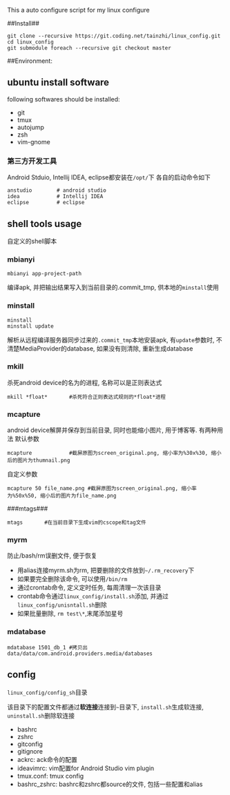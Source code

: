 This a auto configure script for my linux configure

##Install##
```
git clone --recursive https://git.coding.net/tainzhi/linux_config.git
cd linux_config
git submodule foreach --recursive git checkout master
```
##Environment:

## ubuntu install software ##

following softwares should be installed:

- git
- tmux
- autojump
- zsh
- vim-gnome

### 第三方开发工具 ###
Android Stduio, Intellij IDEA, eclipse都安装在`/opt/`下
各自的启动命令如下
```
anstudio        # android studio
idea            # Intellij IDEA
eclipse         # eclipse
```

## shell tools usage ##

自定义的shell脚本

### mbianyi ###
```
mbianyi app-project-path
```
编译apk, 并把输出结果写入到当前目录的.commit_tmp, 供本地的`minstall`使用

### minstall ###
```
minstall
minstall update
```
解析从远程编译服务器同步过来的`.commit_tmp`本地安装apk, 有`update`参数时, 不清楚MediaProvider的database, 如果没有则清除, 重新生成database

### mkill ###
杀死android device的名为的进程, 名称可以是正则表达式
```
mkill *float*       #杀死符合正则表达式规则的*float*进程
```

### mcapture ###
android device解屏并保存到当前目录, 同时也能缩小图片, 用于博客等. 有两种用法
默认参数
```
mcapture            #截屏原图为screen_original.png, 缩小率为%30x%30, 缩小后的图片为thumnail.png
```
自定义参数
```
mcapture 50 file_name.png #截屏原图为screen_original.png, 缩小率为%50x%50, 缩小后的图片为file_name.png
```
###mtags###
```
mtags       #在当前目录下生成vim的cscope和tag文件
```
### myrm ###
防止/bash/rm误删文件, 便于恢复

- 用alias连接myrm.sh为rm, 把要删除的文件放到`~/.rm_recovery`下
- 如果要完全删除该命令, 可以使用`/bin/rm`
- 通过crontab命令, 定义定时任务, 每周清理一次该目录
- crontab命令通过`linux_config/install.sh`添加, 并通过`linux_config/unisntall.sh`删除
- 如果批量删除, `rm test\*`,末尾添加星号

### mdatabase ###
```
mdatabase 1501_db_1 #拷贝出data/data/com.android.providers.media/databases
```

## config ##
`linux_config/config_sh`目录

该目录下的配置文件都通过**软连接**连接到`~`目录下, `install.sh`生成软连接, `uninstall.sh`删除软连接
- bashrc
- zshrc
- gitconfig
- gitignore
- ackrc: ack命令的配置
- ideavimrc: vim配置for Android Studio vim plugin
- tmux.conf: tmux config
- bashrc_zshrc: bashrc和zshrc都source的文件, 包括一些配置和alias
